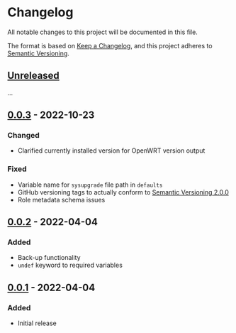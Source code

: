 # Changelog

All notable changes to this project will be documented in this file.

The format is based on [Keep a Changelog](https://keepachangelog.com/en/1.0.0/),
and this project adheres to [Semantic Versioning](https://semver.org/spec/v2.0.0.html).

## [Unreleased]

...

## [0.0.3] - 2022-10-23

### Changed

- Clarified currently installed version for OpenWRT version output

### Fixed

- Variable name for `sysupgrade` file path in `defaults`
- GitHub versioning tags to actually conform to [Semantic Versioning 2.0.0](https://semver.org/spec/v2.0.0.html)
- Role metadata schema issues

## [0.0.2] - 2022-04-04

### Added

- Back-up functionality
- `undef` keyword to required variables

## [0.0.1] - 2022-04-04

### Added

- Initial release

[Unreleased]: https://github.com/jorneilander/ansible-role-openwrt/compare/0.0.3...HEAD
[0.0.3]: https://github.com/jorneilander/ansible-role-openwrt/compare/0.0.2...0.0.3
[0.0.2]: https://github.com/jorneilander/ansible-role-openwrt/compare/0.0.1...0.0.2
[0.0.1]: https://github.com/jorneilander/ansible-role-openwrt/releases/tag/0.0.1
